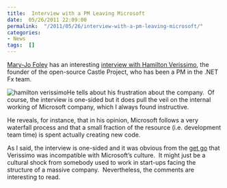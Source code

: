 ```yaml
---
title:  Interview with a PM Leaving Microsoft
date:  05/26/2011 22:09:00
permalink:  "/2011/05/26/interview-with-a-pm-leaving-microsoft/"
categories:
- News
tags:  []
---
```

<p><a href="http://www.zdnet.com/blog/microsoft">Mary-Jo Foley</a> has an interesting <a href="http://www.zdnet.com/blog/microsoft/can-an-open-source-backer-thrive-inside-microsoft-this-one-says-no/9545">interview with Hamilton Verissimo</a>, the founder of the open-source Castle Project, who has been a PM in the .NET Fx team.</p>  <p><a href="http://twitter.com/#!/hammett"><img style="display:inline;margin-left:0;margin-right:0;" alt="hamilton verissimo" align="left" src="http://a3.twimg.com/profile_images/1287089673/Untitled_reasonably_small.png" /></a>He tells about his frustration about the company.&#160; Of course, the interview is one-sided but it does pull the veil on the internal working of Microsoft company, which I always found instructive.</p>  <p>He reveals, for instance, that in his opinion, Microsoft follows a very waterfall process and that a small fraction of the resource (i.e. development team time) is spent actually creating new code.</p>  <p>As I said, the interview is one-sided and it was obvious from the <a href="http://www.zdnet.com/blog/microsoft/open-source-castle-project-founder-joins-microsoft/1491">get go</a> that Verissimo was incompatible with Microsoft’s culture.&#160; It might just be a cultural shock from somebody used to work in start-ups facing the structure of a massive company.&#160; Nevertheless, the comments are interesting to read.</p>